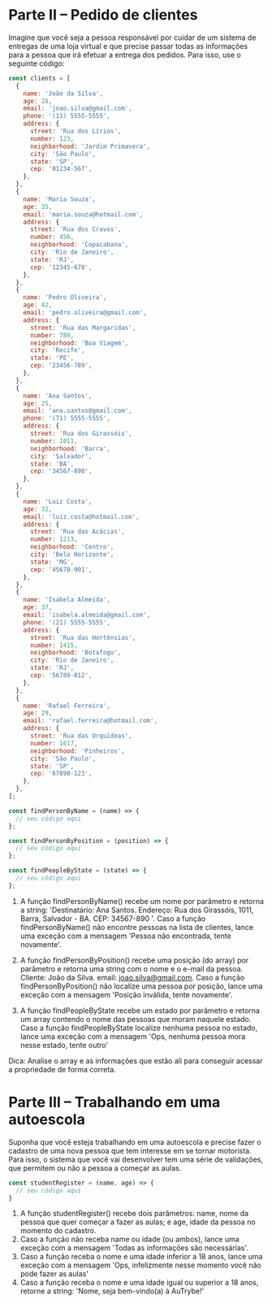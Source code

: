 # Parte II – Pedido de clientes

Imagine que você seja a pessoa responsável por cuidar de um sistema de entregas de uma loja virtual e que precise passar todas as informações para a pessoa que irá efetuar a entrega dos pedidos. Para isso, use o seguinte código:

```Javascript
const clients = [
  {
    name: 'João da Silva',
    age: 28,
    email: 'joao.silva@gmail.com',
    phone: '(11) 5555-5555',
    address: {
      street: 'Rua dos Lírios',
      number: 123,
      neighborhood: 'Jardim Primavera',
      city: 'São Paulo',
      state: 'SP',
      cep: '01234-567',
    },
  },
  {
    name: 'Maria Souza',
    age: 35,
    email: 'maria.souza@hotmail.com',
    address: {
      street: 'Rua dos Cravos',
      number: 456,
      neighborhood: 'Copacabana',
      city: 'Rio de Janeiro',
      state: 'RJ',
      cep: '12345-678',
    },
  },
  {
    name: 'Pedro Oliveira',
    age: 42,
    email: 'pedro.oliveira@gmail.com',
    address: {
      street: 'Rua das Margaridas',
      number: 789,
      neighborhood: 'Boa Viagem',
      city: 'Recife',
      state: 'PE',
      cep: '23456-789',
    },
  },
  {
    name: 'Ana Santos',
    age: 25,
    email: 'ana.santos@gmail.com',
    phone: '(71) 5555-5555',
    address: {
      street: 'Rua dos Girassóis',
      number: 1011,
      neighborhood: 'Barra',
      city: 'Salvador',
      state: 'BA',
      cep: '34567-890',
    },
  },
  {
    name: 'Luiz Costa',
    age: 32,
    email: 'luiz.costa@hotmail.com',
    address: {
      street: 'Rua das Acácias',
      number: 1213,
      neighborhood: 'Centro',
      city: 'Belo Horizonte',
      state: 'MG',
      cep: '45678-901',
    },
  },
  {
    name: 'Isabela Almeida',
    age: 37,
    email: 'isabela.almeida@gmail.com',
    phone: '(21) 5555-5555',
    address: {
      street: 'Rua das Hortênsias',
      number: 1415,
      neighborhood: 'Botafogo',
      city: 'Rio de Janeiro',
      state: 'RJ',
      cep: '56789-012',
    },
  },
  {
    name: 'Rafael Ferreira',
    age: 29,
    email: 'rafael.ferreira@hotmail.com',
    address: {
      street: 'Rua das Orquídeas',
      number: 1617,
      neighborhood: 'Pinheiros',
      city: 'São Paulo',
      state: 'SP',
      cep: '67890-123',
    },
  },
];

const findPersonByName = (name) => {
  // seu código aqui
};

const findPersonByPosition = (position) => {
  // seu código aqui
};

const findPeopleByState = (state) => {
  // seu código aqui
};
```

1. A função findPersonByName() recebe um nome por parâmetro e retorna a string: 'Destinatário: Ana Santos. Endereço: Rua dos Girassóis, 1011, Barra, Salvador - BA. CEP: 34567-890 '.
Caso a função findPersonByName() não encontre pessoas na lista de clientes, lance uma exceção com a mensagem 'Pessoa não encontrada, tente novamente'.

2. A função findPersonByPosition() recebe uma posição (do array) por parâmetro e retorna uma string com o nome e o e-mail da pessoa. Cliente: João da Silva. email: joao.silva@gmail.com.
Caso a função findPersonByPosition() não localize uma pessoa por posição, lance uma exceção com a mensagem 'Posição inválida, tente novamente'.

3. A função findPeopleByState recebe um estado por parâmetro e retorna um 
array contendo o nome das pessoas que moram naquele estado.
Caso a função findPeopleByState localize nenhuma pessoa no estado, lance uma exceção com a mensagem 'Ops, nenhuma pessoa mora nesse estado, tente outro'

Dica: Analise o array e as informações que estão ali para conseguir acessar a propriedade de forma correta.

# Parte III – Trabalhando em uma autoescola

Suponha que você esteja trabalhando em uma autoescola e precise fazer o cadastro de uma nova pessoa que tem interesse em se tornar motorista. Para isso, o sistema que você vai desenvolver tem uma série de validações, que permitem ou não a pessoa a começar as aulas.

```JavaScript
const studentRegister = (name, age) => {
  // seu código aqui
}
```
1. A função studentRegister() recebe dois parâmetros: name, nome da pessoa que quer começar a fazer as aulas; e age, idade da pessoa no momento do cadastro.
2. Caso a função não receba name ou idade (ou ambos), lance uma exceção com a mensagem 'Todas as informações são necessárias'.
3. Caso a função receba o nome e uma idade inferior a 18 anos, lance uma exceção com a mensagem 'Ops, infelizmente nesse momento você não pode fazer as aulas'
4. Caso a função receba o nome e uma idade igual ou superior a 18 anos, retorne a string: 'Nome, seja bem-vindo(a) à AuTrybe!'